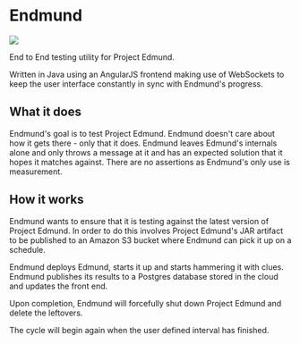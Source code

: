 # Endmund

<a href="https://travis-ci.org/wazim/endmund">
<img src="https://travis-ci.org/wazim/endmund.svg?branch=master">
</a>

End to End testing utility for Project Edmund.

Written in Java using an AngularJS frontend making use of WebSockets to keep the user interface constantly in sync with Endmund's progress. 

## What it does
Endmund's goal is to test Project Edmund. Endmund doesn't care about how it gets there - only that it does. Endmund leaves Edmund's internals alone and only throws a message at it and has an expected solution that it hopes it matches against. There are no assertions as Endmund's only use is measurement.

## How it works
Endmund wants to ensure that it is testing against the latest version of Project Edmund. In order to do this involves Project Edmund's JAR artifact to be published to an Amazon S3 bucket where Endmund can pick it up on a schedule. 

Endmund deploys Edmund, starts it up and starts hammering it with clues. Endmund publishes its results to a Postgres database stored in the cloud and updates the front end.

Upon completion, Endmund will forcefully shut down Project Edmund and delete the leftovers. 

The cycle will begin again when the user defined interval has finished.
